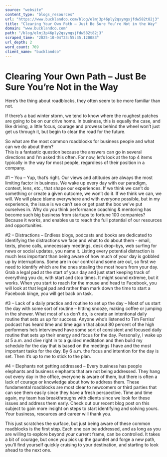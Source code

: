 ```yaml
---
source: "website"
content_type: "blogs_resources"
url: "https://www.bucklandco.com/blog/elmj3p46ply2qsymgsjfdw582t82j3"
title: "Clearing Your Own Path – Just Be Sure You’re Not in the Way"
domain: "www.bucklandco.com"
path: "/blog/elmj3p46ply2qsymgsjfdw582t82j3"
scraped_time: "2025-10-04T23:55:35.120083"
url_depth: 2
word_count: 769
client_name: "bucklandco"
---
```


# Clearing Your Own Path – Just Be Sure You’re Not in the Way

Here’s the thing about roadblocks, they often seem to be more familiar than not.

If there’s a bad winter storm, we tend to know where the roughest patches are going to be on our drive home. In business, this is equally the case, and like driving, a little focus, courage and prowess behind the wheel won’t just get us through it, but begin to clear the road for the future.

So what are the most common roadblocks for business people and what can we do about them?  
This is a fantastic question because the answers can go in several directions and I’m asked this often. For now, let’s look at the top 4 items typically in the way for most people, regardless of their position in a company.

#1 – You – Yup, that’s right. Our views and attitudes are always the most limiting factor in business. We wake up every day with our paradigm, context, lens, etc., that shape our experiences. If we think we can’t do something or create a given outcome, we won’t do it. If we think we can, we will. We will place blame everywhere and with everyone possible, but in my experience, the issue is we can’t see or get past the box we’ve put ourselves in. Why do you think performance coaching & mentoring has become such big business from startups to fortune 100 companies? Because it works, and enables us to reach the full potential of our resources and opportunities.

#2 – Distractions – Endless blogs, podcasts and books are dedicated to identifying the distractions we face and what to do about them - email, texts, phone calls, unnecessary meetings, desk drop-bys, web surfing for news or social updates, you name it. Listing every potential distraction is much less important than being aware of how much of your day is gobbled up by interruptions. Some are in our control and some are out, so first we need to identify which are the ones stealing the most hours from your day. Grab a legal pad at the start of your day and just start keeping track of everything you do, with start and stop times. It might sound extreme, but it works. When you start to reach for the mouse and head to Facebook, you will look at that legal pad and rather than mark down the time to start a Facebook binge, you will get back on task.

#3 – Lack of a daily practice and routine to set up the day – Most of us start the day with some sort of routine – hitting snooze, making coffee or jumping in the shower. What most of us don’t do, is create an intentional daily routine that sets us up for success. Anyone who’s listened to Tim Ferriss’ podcast has heard time and time again that about 80 percent of the high performers he’s interviewed have some sort of consistent and focused daily routine that sets up their energy and focus for the day.  Personally, I wake up at 5 a.m. and dive right in to a guided meditation and then build my schedule for the day that is based on the meetings I have and the most important tasks for the day. By 6 a.m. the focus and intention for the day is set. Then it’s up to me to stick to the plan.

#4 – Elephants not getting addressed – Every business has people elephants and business elephants that are not being addressed. They hang out every day in the office, everyone is aware of them, but there is often a lack of courage or knowledge about how to address them. These fundamental roadblocks are most clear to newcomers or third parties that can see them easily since they have a fresh perspective. Time and time again, my team has breakthroughs with clients since we look for these issues and address them early. Check out our recent blog post on this subject to gain more insight on steps to start identifying and solving yours. Your business, resources and career will thank you.

This just scratches the surface, but just being aware of these common roadblocks is the first step. Each one can be addressed, and as long as you are willing to explore beyond your current frame, can be controlled. It takes a bit of courage, but once you pick up the gauntlet and forge a new path, you’ll find yourself quickly cruising to your destination, and starting to look ahead to the next one.